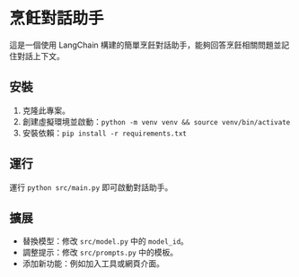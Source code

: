 # 烹飪對話助手

這是一個使用 LangChain 構建的簡單烹飪對話助手，能夠回答烹飪相關問題並記住對話上下文。

## 安裝

1. 克隆此專案。
2. 創建虛擬環境並啟動：`python -m venv venv && source venv/bin/activate`
3. 安裝依賴：`pip install -r requirements.txt`

## 運行

運行 `python src/main.py` 即可啟動對話助手。

## 擴展

- 替換模型：修改 `src/model.py` 中的 `model_id`。
- 調整提示：修改 `src/prompts.py` 中的模板。
- 添加新功能：例如加入工具或網頁介面。
